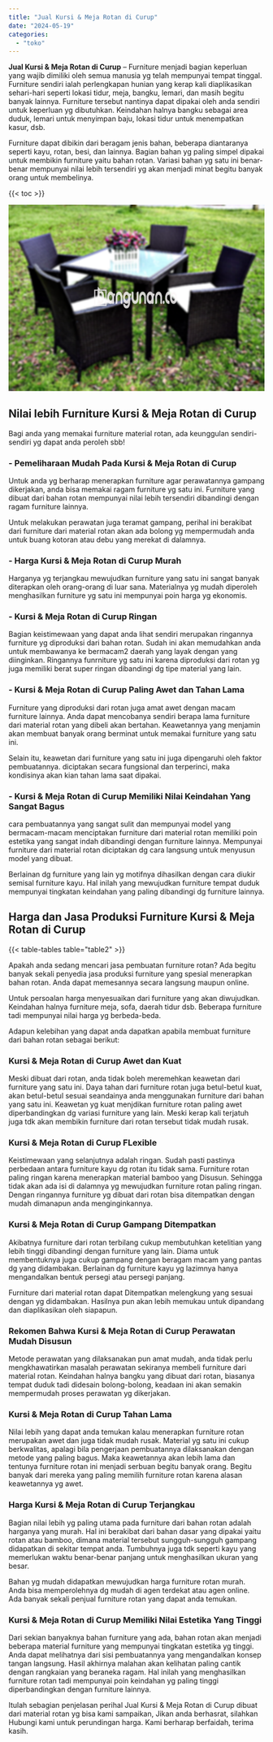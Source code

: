 ```yaml
---
title: "Jual Kursi & Meja Rotan di Curup"
date: "2024-05-19"
categories: 
  - "toko"
---
```


**Jual Kursi & Meja Rotan di Curup** – Furniture menjadi bagian keperluan yang wajib dimiliki oleh semua manusia yg telah mempunyai tempat tinggal. Furniture sendiri ialah perlengkapan hunian yang kerap kali diaplikasikan sehari-hari seperti lokasi tidur, meja, bangku, lemari, dan masih begitu banyak lainnya. Furniture tersebut nantinya dapat dipakai oleh anda sendiri untuk keperluan yg dibutuhkan. Keindahan halnya bangku sebagai area duduk, lemari untuk menyimpan baju, lokasi tidur untuk menempatkan kasur, dsb.

Furniture dapat dibikin dari beragam jenis bahan, beberapa diantaranya seperti kayu, rotan, besi, dan lainnya. Bagian bahan yg paling simpel dipakai untuk membikin furniture yaitu bahan rotan. Variasi bahan yg satu ini benar-benar mempunyai nilai lebih tersendiri yg akan menjadi minat begitu banyak orang untuk membelinya.

{{< toc >}}

![Jual Kursi & Meja Rotan di Curup](/images/kursi-meja-rotan-murah46.png)

## Nilai lebih Furniture Kursi & Meja Rotan di Curup

Bagi anda yang memakai furniture material rotan, ada keunggulan sendiri-sendiri yg dapat anda peroleh sbb!

### \- Pemeliharaan Mudah Pada Kursi & Meja Rotan di Curup

Untuk anda yg berharap menerapkan furniture agar perawatannya gampang dikerjakan, anda bisa memakai ragam furniture yg satu ini. Furniture yang dibuat dari bahan rotan mempunyai nilai lebih tersendiri dibandingi dengan ragam furniture lainnya.

Untuk melakukan perawatan juga teramat gampang, perihal ini berakibat dari furniture dari material rotan akan ada bolong yg mempermudah anda untuk buang kotoran atau debu yang merekat di dalamnya.

### \- Harga Kursi & Meja Rotan di Curup Murah

Harganya yg terjangkau mewujudkan furniture yang satu ini sangat banyak diterapkan oleh orang-orang di luar sana. Materialnya yg mudah diperoleh menghasilkan furniture yg satu ini mempunyai poin harga yg ekonomis.

### \- Kursi & Meja Rotan di Curup Ringan

Bagian keistimewaan yang dapat anda lihat sendiri merupakan ringannya furniture yg diproduksi dari bahan rotan. Sudah ini akan memudahkan anda untuk membawanya ke bermacam2 daerah yang layak dengan yang diinginkan. Ringannya funrniture yg satu ini karena diproduksi dari rotan yg juga memiliki berat super ringan dibandingi dg tipe material yang lain.

### \- Kursi & Meja Rotan di Curup Paling Awet dan Tahan Lama

Furniture yang diproduksi dari rotan juga amat awet dengan macam furniture lainnya. Anda dapat mencobanya sendiri berapa lama furniture dari material rotan yang dibeli akan bertahan. Keawetannya yang menjamin akan membuat banyak orang berminat untuk memakai furniture yang satu ini.

Selain itu, keawetan dari furniture yang satu ini juga dipengaruhi oleh faktor pembuatannya. diciptakan secara fungsional dan terperinci, maka kondisinya akan kian tahan lama saat dipakai.

### \- Kursi & Meja Rotan di Curup Memiliki Nilai Keindahan Yang Sangat Bagus

cara pembuatannya yang sangat sulit dan mempunyai model yang bermacam-macam menciptakan furniture dari material rotan memiliki poin estetika yang sangat indah dibandingi dengan furniture lainnya. Mempunyai furniture dari material rotan diciptakan dg cara langsung untuk menyusun model yang dibuat.

Berlainan dg furniture yang lain yg motifnya dihasilkan dengan cara diukir semisal furniture kayu. Hal inilah yang mewujudkan furniture tempat duduk mempunyai tingkatan keindahan yang paling dibandingi dg furniture lainnya.

## Harga dan Jasa Produksi Furniture Kursi & Meja Rotan di Curup

{{< table-tables table="table2" >}}

Apakah anda sedang mencari jasa pembuatan furniture rotan? Ada begitu banyak sekali penyedia jasa produksi furniture yang spesial menerapkan bahan rotan. Anda dapat memesannya secara langsung maupun online.

Untuk persoalan harga menyesuaikan dari furniture yang akan diwujudkan. Keindahan halnya furniture meja, sofa, daerah tidur dsb. Beberapa furniture tadi mempunyai nilai harga yg berbeda-beda.

Adapun kelebihan yang dapat anda dapatkan apabila membuat furniture dari bahan rotan sebagai berikut:

### Kursi & Meja Rotan di Curup Awet dan Kuat

Meski dibuat dari rotan, anda tidak boleh meremehkan keawetan dari furniture yang satu ini. Daya tahan dari furniture rotan juga betul-betul kuat, akan betul-betul sesuai seandainya anda menggunakan furniture dari bahan yang satu ini. Keawetan yg kuat menjdikan furniture rotan paling awet diperbandingkan dg variasi furniture yang lain. Meski kerap kali terjatuh juga tdk akan membikin furniture dari rotan tersebut tidak mudah rusak.

### Kursi & Meja Rotan di Curup FLexible

Keistimewaan yang selanjutnya adalah ringan. Sudah pasti pastinya perbedaan antara furniture kayu dg rotan itu tidak sama. Furniture rotan paling ringan karena menerapkan material bamboo yang Disusun. Sehingga tidak akan ada isi di dalamnya yg mewujudkan furniture rotan paling ringan. Dengan ringannya furniture yg dibuat dari rotan bisa ditempatkan dengan mudah dimanapun anda menginginkannya.

### Kursi & Meja Rotan di Curup Gampang Ditempatkan

Akibatnya furniture dari rotan terbilang cukup membutuhkan ketelitian yang lebih tinggi dibandingi dengan furniture yang lain. Diama untuk membentuknya juga cukup gampang dengan beragam macam yang pantas dg yang didambakan. Berlainan dg furniture kayu yg lazimnya hanya mengandalkan bentuk persegi atau persegi panjang.

Furniture dari material rotan dapat Ditempatkan melengkung yang sesuai dengan yg didambakan. Hasilnya pun akan lebih memukau untuk dipandang dan diaplikasikan oleh siapapun.

### Rekomen Bahwa Kursi & Meja Rotan di Curup Perawatan Mudah Disusun

Metode perawatan yang dilaksanakan pun amat mudah, anda tidak perlu mengkhawatirkan masalah perawatan sekiranya membeli furniture dari material rotan. Keindahan halnya bangku yang dibuat dari rotan, biasanya tempat duduk tadi didesain bolong-bolong, keadaan ini akan semakin mempermudah proses perawatan yg dikerjakan.

### Kursi & Meja Rotan di Curup Tahan Lama

Nilai lebih yang dapat anda temukan kalau menerapkan furniture rotan merupakan awet dan juga tidak mudah rusak. Material yg satu ini cukup berkwalitas, apalagi bila pengerjaan pembuatannya dilaksanakan dengan metode yang paling bagus. Maka keawetannya akan lebih lama dan tentunya furniture rotan ini menjadi serbuan begitu banyak orang. Begitu banyak dari mereka yang paling memilih furniture rotan karena alasan keawetannya yg awet.

### Harga Kursi & Meja Rotan di Curup Terjangkau

Bagian nilai lebih yg paling utama pada furniture dari bahan rotan adalah harganya yang murah. Hal ini berakibat dari bahan dasar yang dipakai yaitu rotan atau bamboo, dimana material tersebut sungguh-sungguh gampang didapatkan di sekitar tempat anda. Tumbuhnya juga tdk seperti kayu yang memerlukan waktu benar-benar panjang untuk menghasilkan ukuran yang besar.

Bahan yg mudah didapatkan mewujudkan harga furniture rotan murah. Anda bisa memperolehnya dg mudah di agen terdekat atau agen online. Ada banyak sekali penjual furniture rotan yang dapat anda temukan.

### Kursi & Meja Rotan di Curup Memiliki Nilai Estetika Yang Tinggi

Dari sekian banyaknya bahan furniture yang ada, bahan rotan akan menjadi beberapa material furniture yang mempunyai tingkatan estetika yg tinggi. Anda dapat melihatnya dari sisi pembuatannya yang mengandalkan konsep tangan langsung. Hasil akhirnya malahan akan kelihatan paling cantik dengan rangkaian yang beraneka ragam. Hal inilah yang menghasilkan furniture rotan tadi mempunyai poin keindahan yg paling tinggi diperbandingkan dengan furniture lainnya.

Itulah sebagian penjelasan perihal Jual Kursi & Meja Rotan di Curup dibuat dari material rotan yg bisa kami sampaikan, Jikan anda berhasrat, silahkan Hubungi kami untuk perundingan harga. Kami berharap berfaidah, terima kasih.
